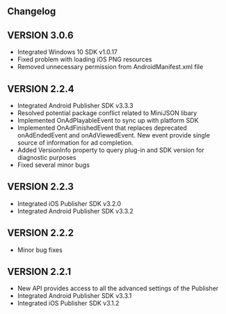 ## Changelog

## VERSION 3.0.6
* Integrated Windows 10 SDK v1.0.17
* Fixed problem with loading iOS PNG resources
* Removed unnecessary permission from AndroidManifest.xml file

## VERSION 2.2.4
* Integrated Android Publisher SDK v3.3.3
* Resolved potential package conflict related to MiniJSON libary
* Implemented OnAdPlayableEvent to sync up with platform SDK
* Implemented OnAdFinishedEvent that replaces deprecated onAdEndedEvent and
onAdViewedEvent. New event provide single source of information for ad completion.
* Added VersionInfo property to query plug-in and SDK version for diagnostic purposes
* Fixed several minor bugs

## VERSION 2.2.3
* Integrated iOS Publisher SDK v3.2.0
* Integrated Android Publisher SDK v3.3.2

## VERSION 2.2.2
* Minor bug fixes

## VERSION 2.2.1
* New API provides access to all the advanced settings of the Publisher
* Integrated Android Publisher SDK v3.3.1
* Integrated iOS Publisher SDK v3.1.2
